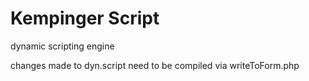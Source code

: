 # Kempinger Script

dynamic scripting engine

changes made to dyn.script need to be compiled via writeToForm.php

